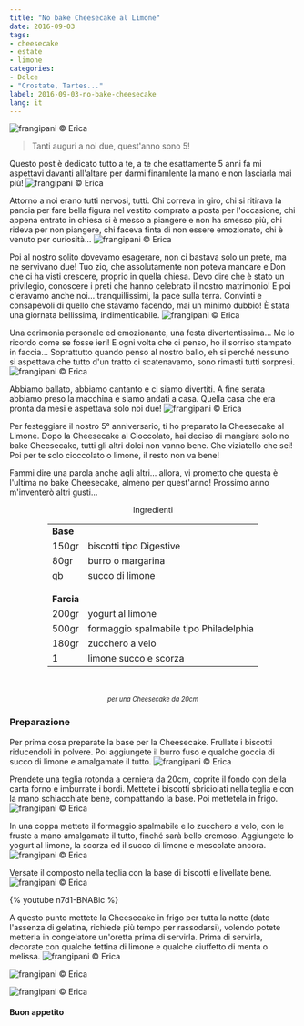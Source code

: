 ```yaml
---
title: "No bake Cheesecake al Limone"
date: 2016-09-03
tags:
- cheesecake
- estate
- limone
categories:
- Dolce
- "Crostate, Tartes..."
label: 2016-09-03-no-bake-cheesecake
lang: it
---
```

![](../2016-09-03-no-bake-cheesecake-al-limone/header.jpg "frangipani © Erica")

> Tanti auguri a noi due, quest'anno sono 5!

Questo post è dedicato tutto a te, a te che esattamente 5 anni fa mi aspettavi davanti all'altare per darmi finamlente la mano e non lasciarla mai più!
![](../2016-09-03-no-bake-cheesecake-al-limone/noi1.jpg "frangipani © Erica")

Attorno a noi erano tutti nervosi, tutti. Chi correva in giro, chi si ritirava la pancia per fare bella figura nel vestito comprato a posta per l'occasione, chi appena entrato in chiesa si è messo a piangere e non ha smesso più, chi rideva per non piangere, chi faceva finta di non essere emozionato, chi è venuto per curiosità...
![](../2016-09-03-no-bake-cheesecake-al-limone/noi2.jpg "frangipani © Erica")

Poi al nostro solito dovevamo esagerare, non ci bastava solo un prete, ma ne servivano due! Tuo zio, che assolutamente non poteva mancare e Don che ci ha visti crescere, proprio in quella chiesa. Devo dire che è stato un privilegio, conoscere i preti che hanno celebrato il nostro matrimonio! E poi c'eravamo anche noi... tranquillissimi, la pace sulla terra. Convinti e consapevoli di quello che stavamo facendo, mai un minimo dubbio! È stata una giornata bellissima, indimenticabile.
![](../2016-09-03-no-bake-cheesecake-al-limone/noi3.jpg "frangipani © Erica")

Una cerimonia personale ed emozionante, una festa divertentissima... Me lo ricordo come se fosse ieri! E ogni volta che ci penso, ho il sorriso stampato in faccia... Soprattutto quando penso al nostro ballo, eh si perché nessuno si aspettava che tutto d'un tratto ci scatenavamo, sono rimasti tutti sorpresi.
![](../2016-09-03-no-bake-cheesecake-al-limone/noi4.jpg "frangipani © Erica")

Abbiamo ballato, abbiamo cantanto e ci siamo divertiti. A fine serata abbiamo preso la macchina e siamo andati a casa. Quella casa che era pronta da mesi e aspettava solo noi due!
![](../2016-09-03-no-bake-cheesecake-al-limone/noi5.jpg "frangipani © Erica")

Per festeggiare il nostro 5° anniversario, ti ho preparato la Cheesecake al Limone. Dopo la Cheesecake al Cioccolato, hai deciso di mangiare solo no bake Cheesecake, tutti gli altri dolci non vanno bene. Che viziatello che sei! Poi per te solo cioccolato o limone, il resto non va bene!

Fammi dire una parola anche agli altri... allora, vi prometto che questa è l'ultima no bake Cheesecake, almeno per quest'anno! Prossimo anno m'inventerò altri gusti...

<div id="wrapper" style="text-align: center">
  <div id="yourdiv" style="display: inline-block;">
    <div class="ingredients">
      <div class="ingredients-title">Ingredienti</div>
      <table>
        <tbody>
          <tr>
            <td colspan="2"><b>Base</b></td>
          </tr>
          <tr>
            <td>150gr</td>
            <td>biscotti tipo Digestive</td>
          </tr>
          <tr>
            <td>80gr</td>
            <td>burro o margarina</td>
          </tr>
          <tr>
            <td>qb</td>
            <td>succo di limone</td>
          </tr>
          <tr style="height: 15px;"></tr>
          <tr>          
            <td colspan="2"><b>Farcia</b></td>
          </tr>      
          <tr>
            <td>200gr</td>
            <td>yogurt al limone</td>
          </tr>
          <tr>
            <td>500gr</td>
            <td>formaggio spalmabile tipo Philadelphia</td>
          </tr>
          <tr>
            <td>180gr</td>
            <td>zucchero a velo</td>
          </tr>
          <tr>
            <td>1</td>
            <td>limone succo e scorza</td>     
          </tr>
        </tbody>
      </table>
      <br></br>
      <i class="pull-right" style="font-size: 80%;">per una Cheesecake da 20cm</i>
    </div>
  </div>
</div>


<h3>
  <font color="grey">
    <i class="fa-solid fa-gears"></i>
  </font> Preparazione
</h3>

Per prima cosa preparate la base per la Cheesecake. Frullate i biscotti riducendoli in polvere. Poi aggiungete il burro fuso e qualche goccia di succo di limone e amalgamate il tutto.
![](../2016-09-03-no-bake-cheesecake-al-limone/biscotti.jpg "frangipani © Erica")

Prendete una teglia rotonda a cerniera da 20cm, coprite il fondo con della carta forno e imburrate i bordi. Mettete i biscotti sbriciolati nella teglia e con la mano schiacchiate bene, compattando la base. Poi mettetela in frigo.
![](../2016-09-03-no-bake-cheesecake-al-limone/base.jpg "frangipani © Erica")

In una coppa mettete il formaggio spalmabile e lo zucchero a velo, con le fruste a mano amalgamate il tutto, finché sarà bello cremoso. Aggiungete lo yogurt al limone, la scorza ed il succo di limone e mescolate ancora.
![](../2016-09-03-no-bake-cheesecake-al-limone/farcia.jpg "frangipani © Erica")

Versate il composto nella teglia con la base di biscotti e livellate bene.
![](../2016-09-03-no-bake-cheesecake-al-limone/teglia.jpg "frangipani © Erica")

{% youtube n7d1-BNABic %}

A questo punto mettete la Cheesecake in frigo per tutta la notte (dato l'assenza di gelatina, richiede più tempo per rassodarsi), volendo potete metterla in congelatore un'oretta prima di servirla. Prima di servirla, decorate con qualche fettina di limone e qualche ciuffetto di menta o melissa.
![](../2016-09-03-no-bake-cheesecake-al-limone/risultato1.jpg "frangipani © Erica")

![](../2016-09-03-no-bake-cheesecake-al-limone/risultato2.jpg "frangipani © Erica")

![](../2016-09-03-no-bake-cheesecake-al-limone/risultato3.jpg "frangipani © Erica")

<h4>Buon appetito
  <font color="red">
    <i class="fa-regular fa-face-smile"></i>
  </font>
</h4>
